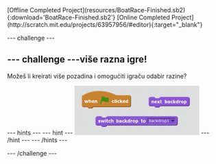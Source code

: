 <div class="p-hero-buttons">
 [Offline Completed Project](resources/BoatRace-Finished.sb2){:download='BoatRace-Finished.sb2'}
 [Online Completed Project](http://scratch.mit.edu/projects/63957956/#editor){:target="_blank"}
</div>

\--- challenge \---

## \--- challenge \---više razna igre!

Možeš li kreirati više pozadina i omogućiti igraču odabir razine?

\--- hints \--- \--- hint \--- ![screenshot](images/boat-levels-blocks.png) \--- /hint \--- \--- /hints \---

\--- /challenge \---